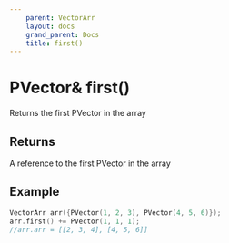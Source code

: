 ```yaml
---
    parent: VectorArr
    layout: docs
    grand_parent: Docs
    title: first()
---
```

# PVector&amp; first()
Returns the first PVector in the array

## Returns
A reference to the first PVector in the array

## Example
```cpp
VectorArr arr({PVector(1, 2, 3), PVector(4, 5, 6)});
arr.first() += PVector(1, 1, 1);
//arr.arr = [[2, 3, 4], [4, 5, 6]]
```
